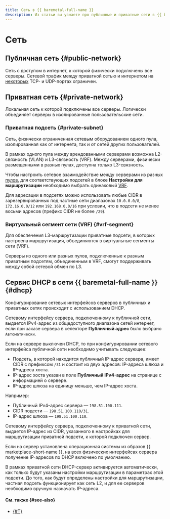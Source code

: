 ```yaml
---
title: Сеть в {{ baremetal-full-name }}
description: Из статьи вы узнаете про публичные и приватные сети в {{ baremetal-full-name }}.
---
```


# Сеть

## Публичная сеть {#public-network}

Сеть c доступом в интернет, к которой физически подключены все серверы. Сетевой трафик между приватной сетью и интернетом на [некоторых](./traffic-restrictions.md) TCP- и UDP-портах ограничен.

## Приватная сеть {#private-network}

Локальная сеть к которой подключены все серверы. Логически объединяет серверы в изолированные пользовательские сети.

### Приватная подсеть {#private-subnet}

Сеть, физически ограниченная сетевым оборудованием одного пула, изолированная как от интернета, так и от сетей других пользователей.

В рамках одного пула между арендованными серверами возможна L2-связность (VLAN) и L3-связность (VRF).  Между серверами, физически размещенными в разных пулах, доступна только L3-связность.

Чтобы настроить сетевое взаимодействие между серверами из разных [пулов](./servers.md), для соответствующих подсетей в блоке **Настройки для маршрутизации** необходимо выбрать одинаковый [VRF](#vrf-segment).

Для адресации в подсетях можно использовать любые CIDR в зарезервированных под частные сети диапазонах `10.0.0.0/8`, `172.16.0.0/12` или `192.168.0.0/16` при условии, что в подсети не менее восьми адресов (префикс CIDR не более `/29`).

### Виртуальный сегмент сети (VRF) {#vrf-segment}

Для обеспечения L3-маршрутизации приватные подсети, в которых настроена маршрутизация, объединяются в виртуальные сегменты сети (VRF).

Серверы из одного или разных пулов, подключенные к разным приватным подсетям, объединенным в VRF, смогут поддерживать между собой сетевой обмен по L3.

## Сервис DHCP в сети {{ baremetal-full-name }} {#dhcp}

Конфигурирование сетевых интерфейсов серверов в публичных и приватных сетях происходит с использованием DHCP.

Сетевому интерфейсу сервера, подключенному к публичной сети, выдается IPv4-адрес из общедоступного диапазона сетей интернет, если при заказе сервера в селекторе **Публичный адрес** было выбрано `Автоматически`.

Если на сервере выключен DHCP, то при конфигурировании сетевого интерфейса публичной сети необходимо учитывать следующее:
* Подсеть, в которой находится публичный IP-адрес сервера, имеет CIDR с префиксом `/31` и состоит из двух адресов: IP-адреса шлюза и IP-адреса хоста.
* IP-адрес хоста указан в поле **Публичный IPv4-адрес** на странице с информацией о сервере.
* IP-адрес шлюза на единицу меньше, чем IP-адрес хоста.

Например:
* Публичный IPv4-адрес сервера — `198.51.100.111`.
* CIDR подсети — `198.51.100.110/31`.
* IP-адрес шлюза — `198.51.100.110`.

Сетевому интерфейсу сервера, подключенному к приватной сети, выдается IP-адрес из CIDR, указанного в настройках для маршрутизации приватной подсети, к которой подключен сервер.

Если на сервер установлена операционная системы из образов {{ marketplace-short-name }}, на всех физических интерфейсах сервера получение IP-адресов по DHCP включено по умолчанию.

В рамках приватной сети DHCP-сервер активируется автоматически, как только будут указаны настройки маршрутизации в параметрах этой подсети. До того, как будут определены настройки для маршрутизации, частная подсеть функционирует как сеть L2, и для ее серверов необходимо вручную назначать IP-адреса.

#### См. также {#see-also}

* [{#T}](./traffic-restrictions.md)